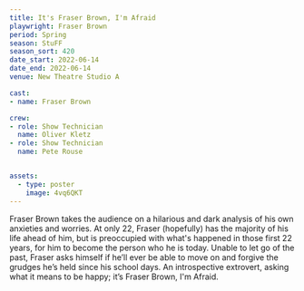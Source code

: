 ```yaml
---
title: It's Fraser Brown, I'm Afraid
playwright: Fraser Brown
period: Spring
season: StuFF
season_sort: 420
date_start: 2022-06-14
date_end: 2022-06-14
venue: New Theatre Studio A

cast: 
- name: Fraser Brown

crew:
- role: Show Technician
  name: Oliver Kletz
- role: Show Technician
  name: Pete Rouse


assets:
  - type: poster
    image: 4vq6QKT
---
```


Fraser Brown takes the audience on a hilarious and dark analysis of his own anxieties and worries. At only 22, Fraser (hopefully) has the majority of his life ahead of him, but is preoccupied with what's happened in those first 22 years, for him to become the person who he is today. Unable to let go of the past, Fraser asks himself if he’ll ever be able to move on and forgive the grudges he’s held since his school days. An introspective extrovert, asking what it means to be happy; it’s Fraser Brown, I'm Afraid.
